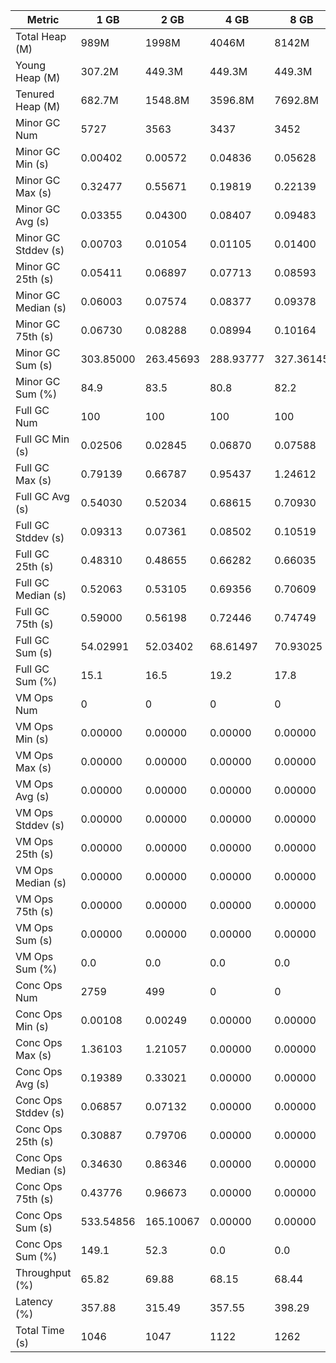 | Metric | 1 GB | 2 GB | 4 GB | 8 GB |
|------|----|----|----|----|
| Total Heap (M) | 989M | 1998M | 4046M | 8142M |
| Young Heap (M) | 307.2M | 449.3M | 449.3M | 449.3M |
| Tenured Heap (M) | 682.7M | 1548.8M | 3596.8M | 7692.8M |
| Minor GC Num | 5727 | 3563 | 3437 | 3452 |
| Minor GC Min (s) | 0.00402 | 0.00572 | 0.04836 | 0.05628 |
| Minor GC Max (s) | 0.32477 | 0.55671 | 0.19819 | 0.22139 |
| Minor GC Avg (s) | 0.03355 | 0.04300 | 0.08407 | 0.09483 |
| Minor GC Stddev (s) | 0.00703 | 0.01054 | 0.01105 | 0.01400 |
| Minor GC 25th (s) | 0.05411 | 0.06897 | 0.07713 | 0.08593 |
| Minor GC Median (s) | 0.06003 | 0.07574 | 0.08377 | 0.09378 |
| Minor GC 75th (s) | 0.06730 | 0.08288 | 0.08994 | 0.10164 |
| Minor GC Sum (s) | 303.85000 | 263.45693 | 288.93777 | 327.36145 |
| Minor GC Sum (%) | 84.9 | 83.5 | 80.8 | 82.2 |
| Full GC Num | 100 | 100 | 100 | 100 |
| Full GC Min (s) | 0.02506 | 0.02845 | 0.06870 | 0.07588 |
| Full GC Max (s) | 0.79139 | 0.66787 | 0.95437 | 1.24612 |
| Full GC Avg (s) | 0.54030 | 0.52034 | 0.68615 | 0.70930 |
| Full GC Stddev (s) | 0.09313 | 0.07361 | 0.08502 | 0.10519 |
| Full GC 25th (s) | 0.48310 | 0.48655 | 0.66282 | 0.66035 |
| Full GC Median (s) | 0.52063 | 0.53105 | 0.69356 | 0.70609 |
| Full GC 75th (s) | 0.59000 | 0.56198 | 0.72446 | 0.74749 |
| Full GC Sum (s) | 54.02991 | 52.03402 | 68.61497 | 70.93025 |
| Full GC Sum (%) | 15.1 | 16.5 | 19.2 | 17.8 |
| VM Ops Num | 0 | 0 | 0 | 0 |
| VM Ops Min (s) | 0.00000 | 0.00000 | 0.00000 | 0.00000 |
| VM Ops Max (s) | 0.00000 | 0.00000 | 0.00000 | 0.00000 |
| VM Ops Avg (s) | 0.00000 | 0.00000 | 0.00000 | 0.00000 |
| VM Ops Stddev (s) | 0.00000 | 0.00000 | 0.00000 | 0.00000 |
| VM Ops 25th (s) | 0.00000 | 0.00000 | 0.00000 | 0.00000 |
| VM Ops Median (s) | 0.00000 | 0.00000 | 0.00000 | 0.00000 |
| VM Ops 75th (s) | 0.00000 | 0.00000 | 0.00000 | 0.00000 |
| VM Ops Sum (s) | 0.00000 | 0.00000 | 0.00000 | 0.00000 |
| VM Ops Sum (%) | 0.0 | 0.0 | 0.0 | 0.0 |
| Conc Ops Num | 2759 | 499 | 0 | 0 |
| Conc Ops Min (s) | 0.00108 | 0.00249 | 0.00000 | 0.00000 |
| Conc Ops Max (s) | 1.36103 | 1.21057 | 0.00000 | 0.00000 |
| Conc Ops Avg (s) | 0.19389 | 0.33021 | 0.00000 | 0.00000 |
| Conc Ops Stddev (s) | 0.06857 | 0.07132 | 0.00000 | 0.00000 |
| Conc Ops 25th (s) | 0.30887 | 0.79706 | 0.00000 | 0.00000 |
| Conc Ops Median (s) | 0.34630 | 0.86346 | 0.00000 | 0.00000 |
| Conc Ops 75th (s) | 0.43776 | 0.96673 | 0.00000 | 0.00000 |
| Conc Ops Sum (s) | 533.54856 | 165.10067 | 0.00000 | 0.00000 |
| Conc Ops Sum (%) | 149.1 | 52.3 | 0.0 | 0.0 |
| Throughput (%) | 65.82 | 69.88 | 68.15 | 68.44 |
| Latency (%) | 357.88 | 315.49 | 357.55 | 398.29 |
| Total Time (s) | 1046 | 1047 | 1122 | 1262 |
